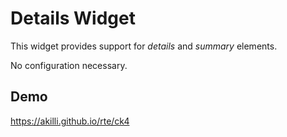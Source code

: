 # Details Widget

This widget provides support for *details* and *summary* elements.

No configuration necessary.

## Demo

https://akilli.github.io/rte/ck4
